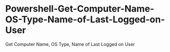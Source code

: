 # Powershell-Get-Computer-Name-OS-Type-Name-of-Last-Logged-on-User
Get Computer Name, OS Type, Name of Last Logged on User
